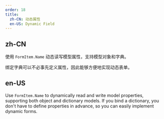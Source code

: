 ```yaml
---
order: 18
title:
  zh-CN: 动态属性
  en-US: Dynamic Field
---
```


## zh-CN

使用 `FormItem.Name` 动态读写模型属性，支持模型对象和字典。

绑定字典可以不必事先定义属性，因此能够方便地实现动态表单。

## en-US

Use `FormItem.Name` to dynamically read and write model properties, supporting both object and dictionary models. 
If you bind a dictionary, you don't have to define properties in advance, so you can easily implement dynamic forms.